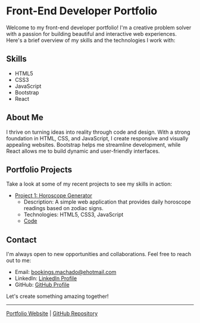 # Front-End Developer Portfolio

Welcome to my front-end developer portfolio! I'm a creative problem solver with a passion for building beautiful and interactive web experiences. Here's a brief overview of my skills and the technologies I work with:

## Skills

- HTML5
- CSS3
- JavaScript
- Bootstrap
- React

## About Me

I thrive on turning ideas into reality through code and design. With a strong foundation in HTML, CSS, and JavaScript, I create responsive and visually appealing websites. Bootstrap helps me streamline development, while React allows me to build dynamic and user-friendly interfaces.

## Portfolio Projects

Take a look at some of my recent projects to see my skills in action:

- [Project 1: Horoscope Generator](#)
  - Description: A simple web application that provides daily horoscope readings based on zodiac signs.
  - Technologies: HTML5, CSS3, JavaScript
  - [Code](https://github.com/LXMachado/Alex-s-Horoscope-Generator.git)


## Contact

I'm always open to new opportunities and collaborations. Feel free to reach out to me:

- Email: [bookings.machado@ehotmail.com](mailto:bookings.machado@ehotmail.com)
- LinkedIn: [LinkedIn Profile](https://www.linkedin.com/in/alexandre-da-silva-machado-664884249/)
- GitHub: [GitHub Profile](https://github.com/LXMachado)

Let's create something amazing together!

---

[Portfolio Website](https://lxmachado.github.io/Alexandre-s-Portfolio-Website/) | [GitHub Repository](https://github.com/LXMachado/Alexandre-s-Portfolio-Website)
